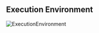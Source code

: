 ## Execution Environment

![ExecutionEnvironment](http://www.plantuml.com/plantuml/proxy?cache=no&src=https://raw.githubusercontent.com/mrorro/glue/main/computingService/puml/executionEnvironment.puml)


